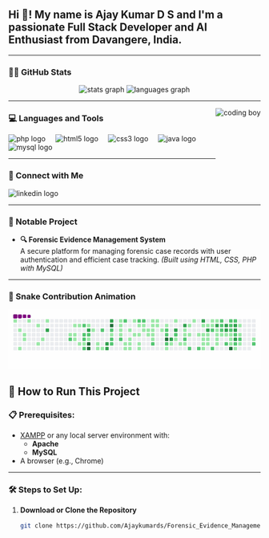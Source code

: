 <h2 align="left">Hi 👋! My name is Ajay Kumar D S and I'm a passionate Full Stack Developer and AI Enthusiast from Davangere, India.</h2>

---

### 👨‍💻 GitHub Stats
<div align="center">
  <img src="https://github-readme-stats.vercel.app/api?username=ajaykumards&hide_title=false&hide_rank=false&show_icons=true&include_all_commits=true&count_private=true&disable_animations=false&theme=dracula&locale=en&hide_border=false" height="150" alt="stats graph" />
  <img src="https://github-readme-stats.vercel.app/api/top-langs?username=ajaykumards&locale=en&hide_title=false&layout=compact&card_width=320&langs_count=5&theme=dracula&hide_border=false" height="150" alt="languages graph" />
</div>

---

<img align="right" height="150" src="https://i.pinimg.com/originals/06/f3/02/06f3025c5e39b7c27b10bd99c7d69755.gif" alt="coding boy" />

### 💻 Languages and Tools
<div align="left">
<img src="https://cdn.jsdelivr.net/gh/devicons/devicon/icons/php/php-original.svg" height="30" alt="php logo" />

  <img width="12" />
  <img src="https://cdn.jsdelivr.net/gh/devicons/devicon/icons/html5/html5-original.svg" height="30" alt="html5 logo" />
  <img width="12" />
  <img src="https://cdn.jsdelivr.net/gh/devicons/devicon/icons/css3/css3-original.svg" height="30" alt="css3 logo" />
  <img width="12" />
  <img src="https://cdn.jsdelivr.net/gh/devicons/devicon/icons/java/java-original.svg" height="30" alt="java logo" />
    <img width="12" />
  <img src="https://cdn.jsdelivr.net/gh/devicons/devicon/icons/mysql/mysql-original.svg" height="30" alt="mysql logo" />

</div>

---

### 🔗 Connect with Me
<div align="left">

  <img src="https://img.shields.io/static/v1?message=LinkedIn&logo=linkedin&label=&color=0077B5&logoColor=white&labelColor=&style=for-the-badge" height="35" alt="linkedin logo" />
</div>

---

### 🧠 Notable Project
- **🔍 Forensic Evidence Management System**  
A secure platform for managing forensic case records with user authentication and efficient case tracking. *(Built using HTML, CSS, PHP with MySQL)*

---
### 🐍 Snake Contribution Animation

<img src="https://github.com/Platane/snk/raw/output/github-contribution-grid-snake.gif" alt="snake gif" />

## 🚀 How to Run This Project

### 📋 Prerequisites:
- [XAMPP](https://www.apachefriends.org/index.html) or any local server environment with:
  - **Apache**
  - **MySQL**
- A browser (e.g., Chrome)

---

### 🛠️ Steps to Set Up:

1. **Download or Clone the Repository**
   ```bash
   git clone https://github.com/Ajaykumards/Forensic_Evidence_Management.git


